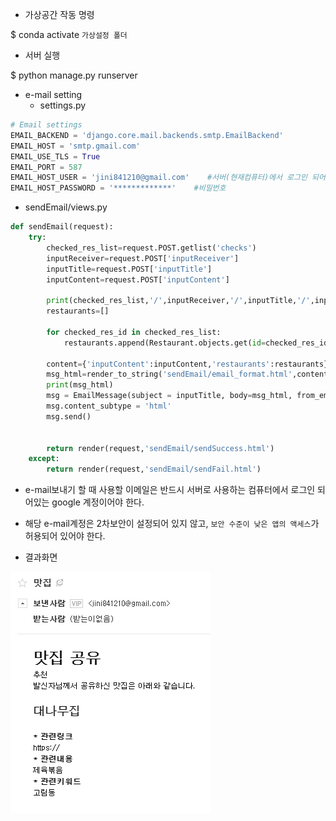 - 가상공간 작동 명령

$ conda activate ``가상설정 폴더``

- 서버 실행

$ python manage.py runserver

- e-mail setting
  - settings.py

```python
# Email settings
EMAIL_BACKEND = 'django.core.mail.backends.smtp.EmailBackend'
EMAIL_HOST = 'smtp.gmail.com'
EMAIL_USE_TLS = True
EMAIL_PORT = 587
EMAIL_HOST_USER = 'jini841210@gmail.com'    #서버(현재컴퓨터)에서 로그인 되어있는 계정
EMAIL_HOST_PASSWORD = '*************'    #비밀번호
```

- sendEmail/views.py

```python
def sendEmail(request):
    try:
        checked_res_list=request.POST.getlist('checks')
        inputReceiver=request.POST['inputReceiver']
        inputTitle=request.POST['inputTitle']
        inputContent=request.POST['inputContent']

        print(checked_res_list,'/',inputReceiver,'/',inputTitle,'/',inputContent)
        restaurants=[]

        for checked_res_id in checked_res_list:
            restaurants.append(Restaurant.objects.get(id=checked_res_id))

        content={'inputContent':inputContent,'restaurants':restaurants}
        msg_html=render_to_string('sendEmail/email_format.html',content)
        print(msg_html)
        msg = EmailMessage(subject = inputTitle, body=msg_html, from_email="jini841210@gmail.com", bcc=inputReceiver.split(','))
        msg.content_subtype = 'html'
        msg.send()


        return render(request,'sendEmail/sendSuccess.html')
    except:
        return render(request,'sendEmail/sendFail.html')
```

- e-mail보내기 할 때 사용할 이메일은 반드시 서버로 사용하는 컴퓨터에서 로그인 되어있는  google 계정이어야 한다.
- 해당 e-mail계정은 2차보안이 설정되어 있지 않고, ``보안 수준이 낮은 앱의 액세스``가 허용되어 있어야 한다.

- 결과화면

![11](2021-06-24.assets/11.jpg)

